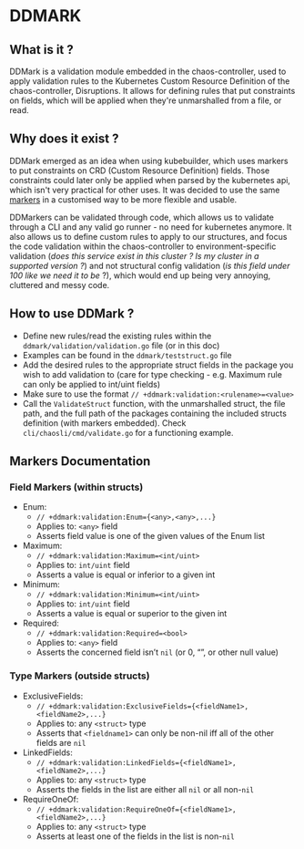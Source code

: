 # DDMARK

## What is it ?
DDMark is a validation module embedded in the chaos-controller, used to apply validation rules to the Kubernetes Custom Resource Definition of the chaos-controller, Disruptions. 
It allows for defining rules that put constraints on fields, which will be applied when they're unmarshalled from a file, or read.

## Why does it exist ?

DDMark emerged as an idea when using kubebuilder, which uses markers to put constraints on CRD (Custom Resource Definition) fields.
Those constraints could later only be applied when parsed by the kubernetes api, which isn't very practical for other uses.
It was decided to use the same [markers](https://pkg.go.dev/sigs.k8s.io/controller-tools/pkg/markers) in a customised way to be more flexible and usable.

DDMarkers can be validated through code, which allows us to validate through a CLI and any valid go runner - no need for kubernetes anymore. 
It also allows us to define custom rules to apply to our structures, and focus the code validation within the chaos-controller to environment-specific validation (*does this service exist in this cluster ? Is my cluster in a supported version ?*) and not structural config validation (*is this field under 100 like we need it to be* ?), which would end up being very annoying, cluttered and messy code.

## How to use DDMark ?

* Define new rules/read the existing rules within the `ddmark/validation/validation.go` file (or in this doc)
* Examples can be found in the `ddmark/teststruct.go` file
* Add the desired rules to the appropriate struct fields in the package you wish to add validation to (care for type checking - e.g. Maximum rule can only be applied to int/uint fields)
* Make sure to use the format `// +ddmark:validation:<rulename>=<value>`
* Call the `ValidateStruct` function, with the unmarshalled struct, the file path, and the full path of the packages containing the included structs definition (with markers embedded). Check `cli/chaosli/cmd/validate.go` for a functioning example.

## Markers Documentation
### Field Markers (within structs)
- Enum:
  - `// +ddmark:validation:Enum={<any>,<any>,...}`
  - Applies to: `<any>` field
  - Asserts field value is one of the given values of the Enum list
- Maximum:
  - `// +ddmark:validation:Maximum=<int/uint>`
  - Applies to: `int/uint` field
  - Asserts a value is equal or inferior to a given int
- Minimum:
  - `// +ddmark:validation:Minimum=<int/uint>`
  - Applies to: `int/uint` field
  - Asserts a value is equal or superior to the given int
- Required:
  - `// +ddmark:validation:Required=<bool>`
  - Applies to: `<any>` field
  - Asserts the concerned field isn’t `nil` (or 0, “”, or other null value)

### Type Markers (outside structs)
- ExclusiveFields:
  - `// +ddmark:validation:ExclusiveFields={<fieldName1>,<fieldName2>,...}`
  - Applies to: any `<struct>` type
  - Asserts that `<fieldname1>` can only be non-nil iff all of the other fields are `nil`
- LinkedFields:
  - `// +ddmark:validation:LinkedFields={<fieldName1>,<fieldName2>,...}`
  - Applies to: any `<struct>` type
  - Asserts the fields in the list are either all `nil` or all non-`nil`
- RequireOneOf:
  - `// +ddmark:validation:RequireOneOf={<fieldName1>,<fieldName2>,...}`
  - Applies to: any `<struct>` type
  - Asserts at least one of the fields in the list is non-`nil`

